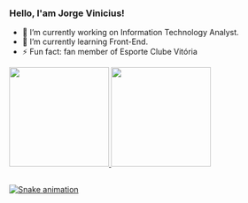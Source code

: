 ### Hello, I'am Jorge Vinicius! 


- 🔭 I’m currently working on Information Technology Analyst.
- 🌱 I’m currently learning Front-End.
- ⚡ Fun fact: fan member of Esporte Clube Vitória

<div>
 <a href="https://www.linkedin.com/in/jorge-vinicius-jesus-dos-anjos-75189381/">
 <img height="180em" src="https://github-readme-stats.vercel.app/api?username=jv1899&rank_icon=github&show_icons=true&theme=shadow_red&include_all_commits=true&count_private=true"/>
 <img height="180em" src="https://github-readme-stats.vercel.app/api/top-langs/?username=jv1899&show_icons=true&theme=shadow_red&layout=compact&langs_count=16"/>
</div>

##

![Snake animation](https://github.com/jv1899/jv1899/blob/output/github-contibution-grid-snake-.svg)

